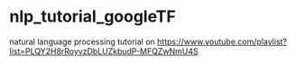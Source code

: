 # nlp_tutorial_googleTF
natural language processing tutorial on https://www.youtube.com/playlist?list=PLQY2H8rRoyvzDbLUZkbudP-MFQZwNmU4S
